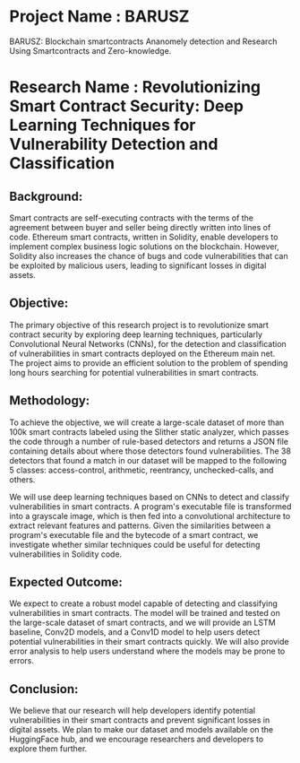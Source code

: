 # Project Name : BARUSZ
BARUSZ: Blockchain smartcontracts Ananomely detection and Research Using Smartcontracts and Zero-knowledge.

# Research Name : Revolutionizing Smart Contract Security: Deep Learning Techniques for Vulnerability Detection and Classification
## Background:
Smart contracts are self-executing contracts with the terms of the agreement between buyer and seller being directly written into lines of code. Ethereum smart contracts, written in Solidity, enable developers to implement complex business logic solutions on the blockchain. However, Solidity also increases the chance of bugs and code vulnerabilities that can be exploited by malicious users, leading to significant losses in digital assets.

## Objective:
The primary objective of this research project is to revolutionize smart contract security by exploring deep learning techniques, particularly Convolutional Neural Networks (CNNs), for the detection and classification of vulnerabilities in smart contracts deployed on the Ethereum main net. The project aims to provide an efficient solution to the problem of spending long hours searching for potential vulnerabilities in smart contracts.

## Methodology:
To achieve the objective, we will create a large-scale dataset of more than 100k smart contracts labeled using the Slither static analyzer, which passes the code through a number of rule-based detectors and returns a JSON file containing details about where those detectors found vulnerabilities. The 38 detectors that found a match in our dataset will be mapped to the following 5 classes: access-control, arithmetic, reentrancy, unchecked-calls, and others.

We will use deep learning techniques based on CNNs to detect and classify vulnerabilities in smart contracts. A program's executable file is transformed into a grayscale image, which is then fed into a convolutional architecture to extract relevant features and patterns. Given the similarities between a program's executable file and the bytecode of a smart contract, we investigate whether similar techniques could be useful for detecting vulnerabilities in Solidity code.

## Expected Outcome:
We expect to create a robust model capable of detecting and classifying vulnerabilities in smart contracts. The model will be trained and tested on the large-scale dataset of smart contracts, and we will provide an LSTM baseline, Conv2D models, and a Conv1D model to help users detect potential vulnerabilities in their smart contracts quickly. We will also provide error analysis to help users understand where the models may be prone to errors.

## Conclusion:
We believe that our research will help developers identify potential vulnerabilities in their smart contracts and prevent significant losses in digital assets. We plan to make our dataset and models available on the HuggingFace hub, and we encourage researchers and developers to explore them further.

